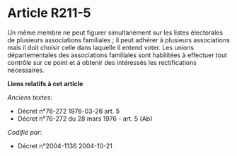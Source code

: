 # Article R211-5

Un même membre ne peut figurer simultanément sur les listes électorales de plusieurs associations familiales ; il peut
adhérer à plusieurs associations mais il doit choisir celle dans laquelle il entend voter. Les unions départementales des
associations familiales sont habilitées à effectuer tout contrôle sur ce point et à obtenir des intéressés les rectifications
nécessaires.

**Liens relatifs à cet article**

_Anciens textes_:

  - Décret n°76-272 1976-03-26 art. 5
  - Décret n°76-272 du 28 mars 1976 - art. 5 (Ab)

_Codifié par_:

  - Décret n°2004-1136 2004-10-21
